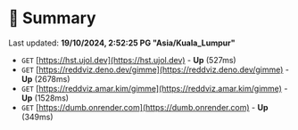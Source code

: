 # 📖 Summary
Last updated: **19/10/2024, 2:52:25 PG "Asia/Kuala_Lumpur"**

- `GET` [https://hst.ujol.dev](https://hst.ujol.dev) - **Up** (527ms)
- `GET` [https://reddviz.deno.dev/gimme](https://reddviz.deno.dev/gimme) - **Up** (2678ms)
- `GET` [https://reddviz.amar.kim/gimme](https://reddviz.amar.kim/gimme) - **Up** (1528ms)
- `GET` [https://dumb.onrender.com](https://dumb.onrender.com) - **Up** (349ms)
